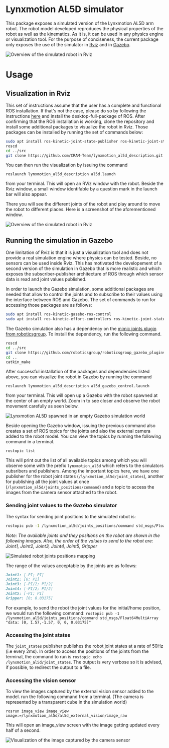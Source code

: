 # Lynxmotion AL5D simulator
This package exposes a simulated version of the Lynxmotion AL5D arm robot. The robot model developed reproduces the physical properties of the robot as well as the kinematics. As it is, it can be used in any physics engine or visualization tool. For the purpose of conciseness, the current package only exposes the use of the simulator in [Rviz](https://github.com/ros-visualization/rviz) and in [Gazebo](http://gazebosim.org).

![Overview of the simulated robot in Rviz](screenshots/rviz.png?raw=true "Overview of the simulated robot in Rviz")

# Usage

## Visualization in Rviz

This set of instructions assume that the user has a complete and functional ROS installation. If that's not the case, please do so by following the instructions [here](http://wiki.ros.org/kinetic/Installation/Ubuntu) and install the desktop-full-package of ROS.
After confirming that the ROS installation is working, clone the repository and  install some additional packages to visualize the robot in Rviz. Those packages can be installed by running the set of commands below:
``` bash
sudo apt install ros-kinetic-joint-state-publisher ros-kinetic-joint-state-publisher-gui
roscd
cd ../src
git clone https://github.com/CRAM-Team/lynxmotion_al5d_description.git 
```

You can then run the visualization by issuing the command 

`roslaunch lynxmotion_al5d_description al5d.launch`

from your terminal. This will open an RViz window with the robot. Beside the Rviz window, a small window identifable by a question mark in the launch bar will also appear.

There you will see the different joints of the robot and play around to move the robot to different places. Here is a screenshot of the aforementioned window.

![Overview of the simulated robot in Rviz](screenshots/publisher_window.png?raw=true "Joint Publisher GUI")

## Running the simulation in Gazebo
One limitation of Rviz is that it is just a visualization tool and does not provide a real simulation engine where physics can be tested. Beside, no sensors can be used inside Rviz. This has motivated the developement of a second version of the simulation in Gazebo that is more realistic and which exposes the subscriber-publisher architecture of ROS through which sensor data is read and joint values published.

In order to launch the Gazebo simulation, some additional packages are needed that allow to control the joints and to subscribe to their values using the interface between ROS and Gazebo. The set of commands to run for accessing those packages are as follows:

```bash
sudo apt install ros-kinetic-gazebo-ros-control 
sudo apt install ros-kinetic-effort-controllers ros-kinetic-joint-state-controller ros-kinetic-position-controllers
```

The Gazebo simulation also has a dependency on the [mimic joints plugin from roboticsgroup](https://github.com/roboticsgroup/roboticsgroup_gazebo_plugins). To install the dependency, run the following command.

```bash
roscd
cd ../src
git clone https://github.com/roboticsgroup/roboticsgroup_gazebo_plugins.git
cd ..
catkin_make
```

After successful installation of the packages and dependencies listed above, you can visualize the robot in Gazebo by running the command 

`roslaunch lynxmotion_al5d_description al5d_gazebo_control.launch`

 from your terminal. This will open up a Gazebo with the robot spawned at the center of an empty world. Zoom in to see closer and observe the robot movement carefully as seen below.

![Lynxmotion AL5D spawned in an empty Gazebo simulation world](screenshots/robot_in_gazebo.png?raw=true "Overview of the simulated robot in Gazebo")

Beside opening the Gazebo window, issuing the previous command also creates a set of ROS topics for the joints and also the external camera added to the robot model. You can view the topics by running the following command in a terminal.

`rostopic list`

This will print out the list of all available topics among which you will observe some with the prefix `lynxmotion_al5d` which refers to the simulators subsribers and publishers. Among the important topics here, we have one publisher for the robot joint states (`/lynxmotion_al5d/joint_states`), another for publishing all the joint values at once (`/lynxmotion_al5d/joints_positions/command`) and a topic to access the images from the camera sensor attached to the robot.

### Sending joint values to the Gazebo simulator
The syntax for sending joint positions to the simulated robot is:
```bash
rostopic pub -1 /lynxmotion_al5d/joints_positions/command std_msgs/Float64MultiArray "data: <Array of the joint values for the five joints and distance between the two fingers>"
```
*Note: The available joints and they positions on the robot are shown in the following images. Also, the order of the values to send to the robot are: Joint1, Joint2, Joint3, Joint4, Joint5, Gripper*

![Simulated robot joints positions mapping](screenshots/joints_mapping.png?raw=true "Mapping the robot joints")

The range of the values acceptable by the joints are as follows:
```markdown
Joint1: [-PI; PI]
Joint2: [0; PI]
Joint3: [-PI/2; PI/2]
Joint4: [-PI/2; PI/2]
Joint5: [-PI; PI]
Gripper: [0; 0.03175]
```

For example, to send the robot the joint values for the initial/home position, we would run the following command:
`rostopic pub -1 /lynxmotion_al5d/joints_positions/command std_msgs/Float64MultiArray "data: [0, 1.57,-1.57, 0, 0, 0.03175]"`

### Accessing the joint states
The `joint_states` publisher publishes the robot joint states at a rate of 50Hz (i.e every 2ms). In order to access the positions of the joints from the terminal, the command to run is `rostopic echo /lynxmotion_al5d/joint_states`. The output is very verbose so it is advised, if possible, to redirect the output to a file.

### Accessing the vision sensor
To view the images captured by the external vision sensor added to the model. run the following command from a terminal. (The camera is represented by a transparent cube in the simulation world)

`rosrun image_view image_view image:=/lynxmotion_al5d/al5d_external_vision/image_raw`

This will open an image\_view screen with the image getting updated every half of a second.

![Visualization of the image captured by the camera sensor](screenshots/image_view.png?raw=true "Image captured by the camera sensor linked to the simulator")
